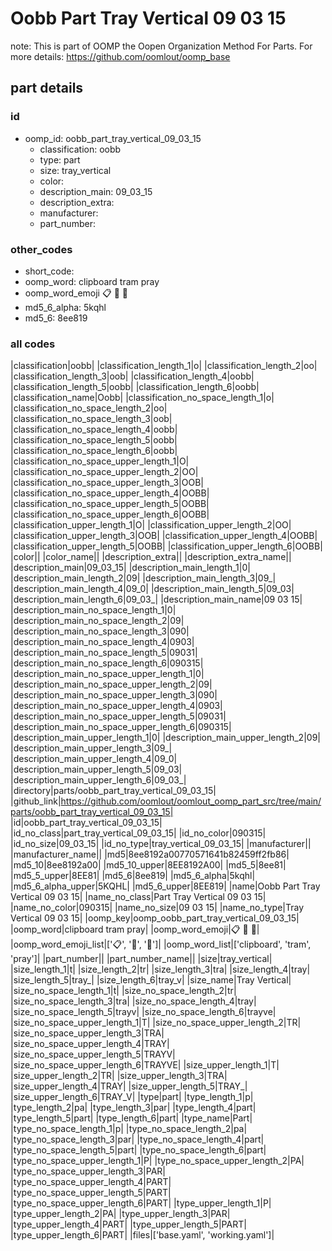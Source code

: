 # Oobb Part Tray Vertical 09 03 15  

note: This is part of OOMP the Oopen Organization Method For Parts. For more details: https://github.com/oomlout/oomp_base

##  part details





### id
* oomp_id: oobb_part_tray_vertical_09_03_15
  * classification: oobb
  * type: part
  * size: tray_vertical
  * color: 
  * description_main: 09_03_15
  * description_extra: 
  * manufacturer: 
  * part_number: 

### other_codes
* short_code: 
* oomp_word: clipboard tram pray
* oomp_word_emoji :clipboard: :tram: :pray:
* md5_6_alpha: 5kqhl
* md5_6: 8ee819

### all codes 
|classification|oobb|
|classification_length_1|o|
|classification_length_2|oo|
|classification_length_3|oob|
|classification_length_4|oobb|
|classification_length_5|oobb|
|classification_length_6|oobb|
|classification_name|Oobb|
|classification_no_space_length_1|o|
|classification_no_space_length_2|oo|
|classification_no_space_length_3|oob|
|classification_no_space_length_4|oobb|
|classification_no_space_length_5|oobb|
|classification_no_space_length_6|oobb|
|classification_no_space_upper_length_1|O|
|classification_no_space_upper_length_2|OO|
|classification_no_space_upper_length_3|OOB|
|classification_no_space_upper_length_4|OOBB|
|classification_no_space_upper_length_5|OOBB|
|classification_no_space_upper_length_6|OOBB|
|classification_upper_length_1|O|
|classification_upper_length_2|OO|
|classification_upper_length_3|OOB|
|classification_upper_length_4|OOBB|
|classification_upper_length_5|OOBB|
|classification_upper_length_6|OOBB|
|color||
|color_name||
|description_extra||
|description_extra_name||
|description_main|09_03_15|
|description_main_length_1|0|
|description_main_length_2|09|
|description_main_length_3|09_|
|description_main_length_4|09_0|
|description_main_length_5|09_03|
|description_main_length_6|09_03_|
|description_main_name|09 03 15|
|description_main_no_space_length_1|0|
|description_main_no_space_length_2|09|
|description_main_no_space_length_3|090|
|description_main_no_space_length_4|0903|
|description_main_no_space_length_5|09031|
|description_main_no_space_length_6|090315|
|description_main_no_space_upper_length_1|0|
|description_main_no_space_upper_length_2|09|
|description_main_no_space_upper_length_3|090|
|description_main_no_space_upper_length_4|0903|
|description_main_no_space_upper_length_5|09031|
|description_main_no_space_upper_length_6|090315|
|description_main_upper_length_1|0|
|description_main_upper_length_2|09|
|description_main_upper_length_3|09_|
|description_main_upper_length_4|09_0|
|description_main_upper_length_5|09_03|
|description_main_upper_length_6|09_03_|
|directory|parts/oobb_part_tray_vertical_09_03_15|
|github_link|https://github.com/oomlout/oomlout_oomp_part_src/tree/main/parts/oobb_part_tray_vertical_09_03_15|
|id|oobb_part_tray_vertical_09_03_15|
|id_no_class|part_tray_vertical_09_03_15|
|id_no_color|090315|
|id_no_size|09_03_15|
|id_no_type|tray_vertical_09_03_15|
|manufacturer||
|manufacturer_name||
|md5|8ee8192a00770571641b82459ff2fb86|
|md5_10|8ee8192a00|
|md5_10_upper|8EE8192A00|
|md5_5|8ee81|
|md5_5_upper|8EE81|
|md5_6|8ee819|
|md5_6_alpha|5kqhl|
|md5_6_alpha_upper|5KQHL|
|md5_6_upper|8EE819|
|name|Oobb Part Tray Vertical 09 03 15|
|name_no_class|Part Tray Vertical 09 03 15|
|name_no_color|090315|
|name_no_size|09 03 15|
|name_no_type|Tray Vertical 09 03 15|
|oomp_key|oomp_oobb_part_tray_vertical_09_03_15|
|oomp_word|clipboard tram pray|
|oomp_word_emoji|:clipboard: :tram: :pray:|
|oomp_word_emoji_list|[':clipboard:', ':tram:', ':pray:']|
|oomp_word_list|['clipboard', 'tram', 'pray']|
|part_number||
|part_number_name||
|size|tray_vertical|
|size_length_1|t|
|size_length_2|tr|
|size_length_3|tra|
|size_length_4|tray|
|size_length_5|tray_|
|size_length_6|tray_v|
|size_name|Tray Vertical|
|size_no_space_length_1|t|
|size_no_space_length_2|tr|
|size_no_space_length_3|tra|
|size_no_space_length_4|tray|
|size_no_space_length_5|trayv|
|size_no_space_length_6|trayve|
|size_no_space_upper_length_1|T|
|size_no_space_upper_length_2|TR|
|size_no_space_upper_length_3|TRA|
|size_no_space_upper_length_4|TRAY|
|size_no_space_upper_length_5|TRAYV|
|size_no_space_upper_length_6|TRAYVE|
|size_upper_length_1|T|
|size_upper_length_2|TR|
|size_upper_length_3|TRA|
|size_upper_length_4|TRAY|
|size_upper_length_5|TRAY_|
|size_upper_length_6|TRAY_V|
|type|part|
|type_length_1|p|
|type_length_2|pa|
|type_length_3|par|
|type_length_4|part|
|type_length_5|part|
|type_length_6|part|
|type_name|Part|
|type_no_space_length_1|p|
|type_no_space_length_2|pa|
|type_no_space_length_3|par|
|type_no_space_length_4|part|
|type_no_space_length_5|part|
|type_no_space_length_6|part|
|type_no_space_upper_length_1|P|
|type_no_space_upper_length_2|PA|
|type_no_space_upper_length_3|PAR|
|type_no_space_upper_length_4|PART|
|type_no_space_upper_length_5|PART|
|type_no_space_upper_length_6|PART|
|type_upper_length_1|P|
|type_upper_length_2|PA|
|type_upper_length_3|PAR|
|type_upper_length_4|PART|
|type_upper_length_5|PART|
|type_upper_length_6|PART|
|files|['base.yaml', 'working.yaml']|
